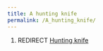 ```yaml
---
title: A hunting knife
permalink: /A_hunting_knife/
---
```


1.  REDIRECT [Hunting knife](Hunting_knife "wikilink")